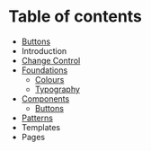 # Table of contents

* [Buttons](README.md)
* Introduction
* [Change Control](change-control.md)
* [Foundations](foundations/README.md)
  * [Colours](foundations/colours.md)
  * [Typography](foundations/typography.md)
* [Components](untitled/README.md)
  * [Buttons](untitled/buttons-1.md)
* [Patterns](patterns.md)
* Templates
* Pages

